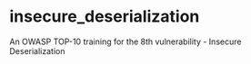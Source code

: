 # insecure_deserialization
An OWASP TOP-10 training for the 8th vulnerability - Insecure Deserialization
